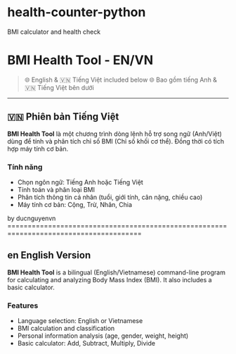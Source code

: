# health-counter-python
 BMI calculator and health check

# BMI Health Tool - EN/VN
> 🌐 English & 🇻🇳 Tiếng Việt included below
> 🌐 Bao gồm tiếng Anh & 🇻🇳 Tiếng Việt bên dưới
> 
---




## 🇻🇳 Phiên bản Tiếng Việt

**BMI Health Tool** là một chương trình dòng lệnh hỗ trợ song ngữ (Anh/Việt) dùng để tính và phân tích chỉ số BMI (Chỉ số khối cơ thể). Đồng thời có tích hợp máy tính cơ bản.

### Tính năng
- Chọn ngôn ngữ: Tiếng Anh hoặc Tiếng Việt
- Tính toán và phân loại BMI
- Phân tích thông tin cá nhân (tuổi, giới tính, cân nặng, chiều cao)
- Máy tính cơ bản: Cộng, Trừ, Nhân, Chia

by ducnguyenvn =======================================================================================

## en English Version

**BMI Health Tool** is a bilingual (English/Vietnamese) command-line program for calculating and analyzing Body Mass Index (BMI). It also includes a basic calculator.

### Features
- Language selection: English or Vietnamese
- BMI calculation and classification
- Personal information analysis (age, gender, weight, height)
- Basic calculator: Add, Subtract, Multiply, Divide
